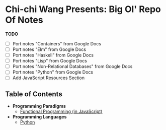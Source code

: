 # Chi-chi Wang Presents: Big Ol' Repo Of Notes
**TODO**
- [ ] Port notes "Containers" from Google Docs
- [ ] Port notes "Elm" from Google Docs
- [ ] Port notes "Haskell" from Google Docs
- [ ] Port notes "Lisp" from Google Docs
- [ ] Port notes "Non-Relational Databases" from Google Docs
- [ ] Port notes "Python" from Google Docs
- [ ] Add JavaScript Resources Section

## Table of Contents
* **Programming Paradigms**
  * [Functional Programming (in JavaScript)](./paradigms/functional-programming)
* **Programming Languages**
  * [Python](./python)
